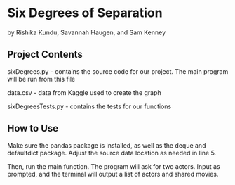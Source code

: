 # Six Degrees of Separation
by Rishika Kundu, Savannah Haugen, and Sam Kenney

## Project Contents
sixDegrees.py - contains the source code for our project. The main program will be run from this file

data.csv - data from Kaggle used to create the graph

sixDegreesTests.py - contains the tests for our functions

## How to Use
Make sure the pandas package is installed, as well as the deque and defaultdict package.
Adjust the source data location as needed in line 5. 

Then, run the main function. The program will ask for two actors. Input as prompted, and the terminal will output a list of actors and shared movies. 